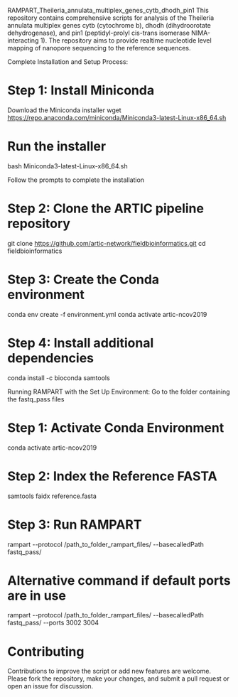 RAMPART_Theileria_annulata_multiplex_genes_cytb_dhodh_pin1 This repository contains comprehensive scripts for analysis of the Theileria annulata multiplex genes cytb (cytochrome b), dhodh (dihydroorotate dehydrogenase), and pin1 (peptidyl-prolyl cis-trans isomerase NIMA-interacting 1). The repository aims to provide realtime nucleotide level mapping of nanopore sequencing to the reference sequences.

Complete Installation and Setup Process:

# Step 1: Install Miniconda
Download the Miniconda installer
wget https://repo.anaconda.com/miniconda/Miniconda3-latest-Linux-x86_64.sh

# Run the installer
bash Miniconda3-latest-Linux-x86_64.sh

Follow the prompts to complete the installation
# Step 2: Clone the ARTIC pipeline repository
git clone https://github.com/artic-network/fieldbioinformatics.git cd fieldbioinformatics

# Step 3: Create the Conda environment
conda env create -f environment.yml conda activate artic-ncov2019

# Step 4: Install additional dependencies
conda install -c bioconda samtools

Running RAMPART with the Set Up Environment: Go to the folder containing the fastq_pass files

# Step 1: Activate Conda Environment
conda activate artic-ncov2019

# Step 2: Index the Reference FASTA
samtools faidx reference.fasta

# Step 3: Run RAMPART
rampart --protocol /path_to_folder_rampart_files/ --basecalledPath fastq_pass/

# Alternative command if default ports are in use
rampart --protocol /path_to_folder_rampart_files/ --basecalledPath fastq_pass/ --ports 3002 3004


# Contributing
Contributions to improve the script or add new features are welcome. 
Please fork the repository, make your changes, and submit a pull request or open an issue for discussion.
